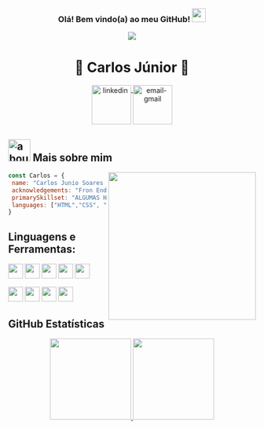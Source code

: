 <div>
  <h3 align="center">
      Olá! Bem vindo(a) ao meu GitHub!
      <img src="https://media.giphy.com/media/hvRJCLFzcasrR4ia7z/giphy.gif" width="28">
  </h3>
   
  <p align="center">
      <a href="#">
      <img src="https://readme-typing-svg.herokuapp.com/?lines=Front-End%20Development!;Always%20learning%20new%20things!&font=Fira%20Code&center=true&width=440&height=45&color=f75c7e&vCenter=true&size=22">
      </a>
  </p>
</div>

<div dsplay="inline-block" align="center">
    <h1>🚀 Carlos Júnior 🚀</h1>
    <a href="https://www.linkedin.com/in/carlos-junio-b02165240/" target="_blank">
      <img width="80px" src="https://img.icons8.com/cute-clipart/452/linkedin.png" alt="linkedin" align="top" target="_blank">
    </a>
    <a href="#">
       <img width="80px" src="https://img.icons8.com/cute-clipart/344/microsoft-outlook-2019.png" alt="email-gmail" align="top"/>
    </a>
</div>

## <img width="45" alt="about" src="https://raw.github.com/elizarov/elizarov/master/about.png"> Mais sobre mim

<img align="right" width="300" src="https://i2.wp.com/allhtaccess.info/wp-content/uploads/2018/03/programming.gif?fit=1281%2C716&ssl=1" />

```javascript
const Carlos = {
 name: "Carlos Junio Soares Farias"
 acknowledgements: "Fron End Developer"
 primarySkillset: "ALGUMAS HABILIDADES"
 languages: ["HTML","CSS", "JavaScript","TypeScript","React"] 
}
```

## **Linguagens e Ferramentas:**  
<code><img height="30" src="https://img.icons8.com/color/344/html-5.png"></code>
<code><img height="30" src="https://img.icons8.com/color/344/css3.png"></code>
<code><img height="30" src="https://img.icons8.com/color/344/javascript--v1.png"></code>
<code><img height="30" src="https://img.icons8.com/color/344/typescript.png"></code>
<code><img height="30" src="https://img.icons8.com/plasticine/344/react.png"></code>

<code><img height="30" src="https://www.styled-components.com/atom.png"></code>
<code><img height="30" src="https://cdn.icon-icons.com/icons2/2107/PNG/512/file_type_vscode_icon_130084.png"></code>
<code><img height="30" src="https://img.icons8.com/color/344/git.png"></code>
<code><img height="30" src="https://cdn-icons-png.flaticon.com/512/507/507618.png"></code>

## **GitHub Estatísticas**

<div style="display: inline_block" align = "center">
  <a href="https://github.com/CarlosX26">
  <img height="165em" src="https://github-readme-stats.vercel.app/api?username=CarlosX26&show_icons=true&theme=chartreuse-dark&include_all_commits=true&count_private=true"/>
  <img height="165em" src="https://github-readme-stats.vercel.app/api/top-langs/?username=CarlosX26&layout=compact&langs_count=168&theme=chartreuse-dark"/>
          
</div>



